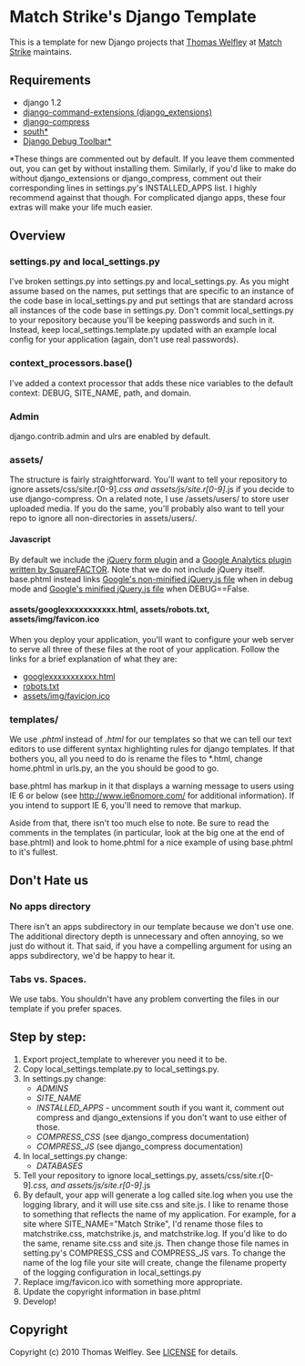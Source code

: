 # Match Strike's Django Template
This is a template for new Django projects that [Thomas Welfley](http://cyproject.net/) at [Match Strike](http://matchstrike.net/) maintains.

## Requirements
* django 1.2
* [django-command-extensions (django_extensions)](http://code.google.com/p/django-command-extensions/)
* [django-compress](http://south.aeracode.org/)
* [south*](http://south.aeracode.org/)
* [Django Debug Toolbar*](http://github.com/robhudson/django-debug-toolbar)

*These things are commented out by default. If you leave them commented out, you can get by without installing them. Similarly, if you'd like to make do without django_extensions or django_compress, comment out their corresponding lines in settings.py's INSTALLED_APPS list. I highly recommend against that though. For complicated django apps, these four extras will make your life much easier.

## Overview
### settings.py and local_settings.py
I've broken settings.py into settings.py and local_settings.py. As you might assume based on the names, put settings that are specific to an instance of the code base in local_settings.py and put settings that are standard across all instances of the code base in settings.py. Don't commit local_settings.py to your repository because you'll be keeping passwords and such in it. Instead, keep local_settings.template.py updated with an example local config for your application (again, don't use real passwords).

### context_processors.base()
I've added a context processor that adds these nice variables to the default context: DEBUG, SITE_NAME, path, and domain.

### Admin
django.contrib.admin and ulrs are enabled by default.

### assets/
The structure is fairly straightforward. You'll want to tell your repository to ignore assets/css/site.r[0-9]*.css and assets/js/site.r[0-9]*.js if you decide to use django-compress. On a related note, I use /assets/users/ to store user uploaded media. If you do the same, you'll probably also want to tell your repo to ignore all non-directories in assets/users/.

#### Javascript
By default we include the [jQuery form plugin](http://github.com/malsup/form) and a [Google Analytics plugin written by SquareFACTOR](http://squarefactor.com/words/2009/feb/13/google-analytics-jquery-plugin/). Note that we do not include jQuery itself. base.phtml instead links [Google's non-minified jQuery.js file](http://ajax.googleapis.com/ajax/libs/jquery/1.4.1/jquery.js) when in debug mode and [Google's minified jQuery.js file](http://ajax.googleapis.com/ajax/libs/jquery/1.4.1/jquery.min.js) when DEBUG==False.

#### assets/googlexxxxxxxxxxx.html, assets/robots.txt, assets/img/favicon.ico
When you deploy your application, you'll want to configure your web server to serve all three of these files at the root of your application. Follow the links for a brief explanation of what they are:

* [googlexxxxxxxxxxx.html](http://www.google.com/support/webmasters/bin/answer.py?hl=en&answer=35658)
* [robots.txt](http://en.wikipedia.org/wiki/Robots_exclusion_standard)
* [assets/img/favicion.ico](http://en.wikipedia.org/wiki/Favicon)

### templates/
We use *.phtml* instead of *.html* for our templates so that we can tell our text editors to use different syntax highlighting rules for django templates. If that bothers you, all you need to do is rename the files to *.html, change home.phtml in urls.py, an the you should be good to go.

base.phtml has markup in it that displays a warning message to users using IE 6 or below (see http://www.ie6nomore.com/ for additional information). If you intend to support IE 6, you'll need to remove that markup.

Aside from that, there isn't too much else to note. Be sure to read the comments in the templates (in particular, look at the big one at the end of base.phtml) and look to home.phtml for a nice example of using base.phtml to it's fullest.

## Don't Hate us
### No apps directory
There isn't an apps subdirectory in our template because we don't use one. The additional directory depth is unnecessary and often annoying, so we just do without it. That said, if you have a compelling argument for using an apps subdirectory, we'd be happy to hear it.

### Tabs vs. Spaces.
We use tabs. You shouldn't have any problem converting the files in our template if you prefer spaces.

## Step by step:
1. Export project_template to wherever you need it to be.
2. Copy local_settings.template.py to local_settings.py.
3. In settings.py change:
	* *ADMINS*
	* *SITE_NAME*
	* *INSTALLED_APPS* - uncomment south if you want it, comment out compress and	django_extensions if you don't want to use either of those.
	* *COMPRESS_CSS* (see django_compress documentation)
	* *COMPRESS_JS* (see django_compress documentation)
4. In local_settings.py change:
	* *DATABASES*
5. Tell your repository to ignore local_settings.py, assets/css/site.r[0-9]*.css, and assets/js/site.r[0-9]*.js
6. By default, your app will generate a log called site.log when you use the logging library, and it will use site.css and site.js. I like to rename those to something that reflects the name of my application. For example, for a site where SITE_NAME="Match Strike", I'd rename those files to matchstrike.css, matchstrike.js, and matchstrike.log. If you'd like to do the same, rename site.css and site.js. Then change those file names in setting.py's COMPRESS_CSS and COMPRESS_JS vars. To change the name of the log file your site will create, change the filename property of the logging configuration in local_settings.py
7. Replace img/favicon.ico with something more appropriate.
8. Update the copyright information in base.phtml
9. Develop!

## Copyright
Copyright (c) 2010 Thomas Welfley. See [LICENSE](http://github.com/thomasw/matchstrike_django/blob/master/LICENSE) for details.
